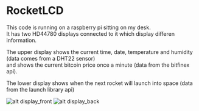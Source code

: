 # RocketLCD
This code is running on a raspberry pi sitting on my desk.<br>
It has two HD44780 displays connected to it which display differen information.

The upper display shows the current time, date, temperature and humidity (data comes from a DHT22 sensor)<br>
and shows the current bitcoin price once a minute (data from the bitfinex api).

The lower display shows when the next rocket will launch into space (data from the launch library api)

![alt display_front](https://i.imgur.com/tSGNM8h.jpg)
![alt display_back](https://i.imgur.com/UTGUMPI.jpg)
